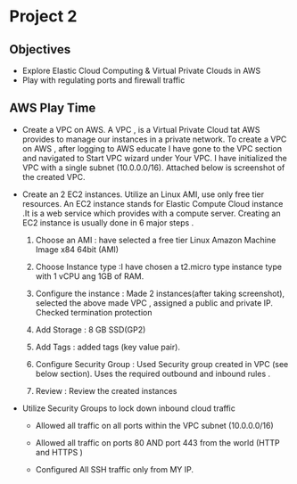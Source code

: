 # Project 2

## Objectives

- Explore Elastic Cloud Computing & Virtual Private Clouds in AWS
- Play with regulating ports and firewall traffic

## AWS Play Time

- Create a VPC on AWS.
   A VPC , is a Virtual Private Cloud tat AWS provides to manage our instances in a private network.
   To create a VPC on AWS , after logging to AWS educate I have gone to the VPC section and navigated to Start VPC wizard under Your VPC.
   I have initialized the VPC with a single subnet (10.0.0.0/16).
   Attached below is screenshot of the  created VPC.


- Create an 2 EC2 instances.  Utilize an Linux AMI, use only free tier resources.
  An EC2 instance stands for Elastic Compute Cloud instance .It is a web service which provides with a compute server.
  Creating an EC2 instance is usually done in 6 major steps .
  1) Choose an AMI : have selected a free tier Linux Amazon Machine Image x84 64bit (AMI)

  2) Choose Instance type :I have chosen a t2.micro type instance type with 1 vCPU ang 1GB of RAM.

  3) Configure the instance : Made 2 instances(after taking screenshot), selected the above made VPC , assigned a public and private IP. Checked termination protection

  4) Add Storage : 8 GB SSD(GP2)

  5) Add Tags : added tags (key value pair).

  6) Configure Security Group : Used Security group created in VPC (see below section). Uses the required outbound and inbound rules .

  7) Review : Review the created instances


- Utilize Security Groups to lock down inbound cloud traffic
    - Allowed all traffic on all ports within the VPC subnet (10.0.0.0/16)

    - Allowed all traffic on ports 80 AND port 443 from the world (HTTP and HTTPS )

    - Configured All SSH traffic only from MY IP.
